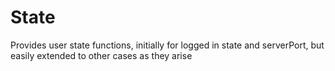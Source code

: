 State
==========

Provides user state functions, initially for logged in state and serverPort, but easily extended to other cases as they arise
